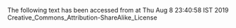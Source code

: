 The following text has been accessed from at Thu Aug 8 23:40:58 IST 2019
Creative_Commons_Attribution-ShareAlike_License
